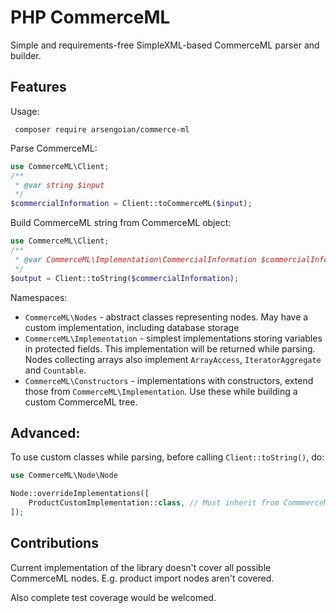 # PHP CommerceML
Simple and requirements-free SimpleXML-based CommerceML parser and builder.

## Features

Usage: 
   
     composer require arsengoian/commerce-ml
   
Parse CommerceML:

```php
use CommerceML\Client;
/**
 * @var string $input
 */
$commercialInformation = Client::toCommerceML($input);
```     
    
Build CommerceML string from CommerceML object:

```php
use CommerceML\Client;
/**
 * @var CommerceML\Implementation\CommercialInformation $commercialInformation
 */
$output = Client::toString($commercialInformation);
```   

Namespaces:
- `CommerceML\Nodes` - abstract classes representing nodes. May have a custom implementation, including database storage
- `CommerceML\Implementation` - simplest implementations storing variables in protected fields. This implementation will be returned while parsing. Nodes collecting arrays also implement `ArrayAccess`, `IteratorAggregate` and `Countable`.
- `CommerceML\Constructors` - implementations with constructors, extend those from `CommerceML\Implementation`. Use these while building a custom CommerceML tree.


## Advanced:

To use custom classes while parsing, before calling `Client::toString()`, do:

```php
use CommerceML\Node\Node

Node::overrideImplementations([
    ProductCustomImplementation::class, // Must inherit from CommmerceML\Implementations\Product
]);

```


## Contributions
Current implementation of the library doesn't cover all possible CommerceML nodes.
E.g. product import nodes aren't covered.

Also complete test coverage would be welcomed.
